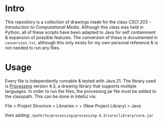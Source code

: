 # Intro

This repository is a collection of drawings made for the class *CSCI 203 - Introduction to Computational Media*. Although this class was held in Python, all of these scripts have been adapted to Java for self containment & expansion of possible features. The conversion of these is documented in `conversion.txt`, although this only exists for my own personal reference & is not needed to run any files.

# Usage

Every file is independently runnable & tested with Java 21. The library used is [Processing](https://processing.org/) version 4.3, a drawing library that supports multiple languages. In order to run the files, the processing jar file must be added to the classpath. This can be done in IntelliJ via:

File > Project Structure > Libraries > + (New Project Library) > Java

then adding: `/path/to/processing/processing-4.3/core/library/core.jar`